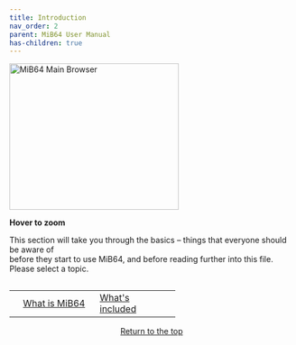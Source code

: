 ```yaml
---
title: Introduction
nav_order: 2
parent: MiB64 User Manual
has-children: true
---
```


<style>
.zoom-on-hover {
  display: inline-block;
  position: relative;
}
.zoom-on-hover img {
  display: block;
  cursor: zoom-in;
  transition: transform 0.3s ease;
  position: relative;
  z-index: 1;
  transform-origin: center center;
}
.zoom-on-hover:hover img {
  transform: scale(1.5);
  z-index: 999;
}
</style>

<div class="zoom-on-hover">
  <img src="/manual/assets/images/main.png" alt="MiB64 Main Browser" width="300" height="260" />
</div>
<p><strong>Hover to zoom</strong></p>

<!-- ClauseEcho: Interactive Image -->

This section will take you through the basics – things that everyone should be aware of  
before they start to use MiB64, and before reading further into this file.  
Please select a topic.

<table align="left" style="width: 100%">
  <tr>
    <td></td>
    <td class="auto-style3" style="width: 120px">
      <a href="what-is-mib64">What is MiB64</a>
    </td>
    <td class="auto-style3" style="width: 110px">
      <a href="whats-included">What's included</a>
    </td>
    <td></td>
  </tr>
</table>

<p style="text-align:center"><a href="#">Return to the top</a></p>

<!-- ClauseEcho: Introduction Protocol Complete -->

